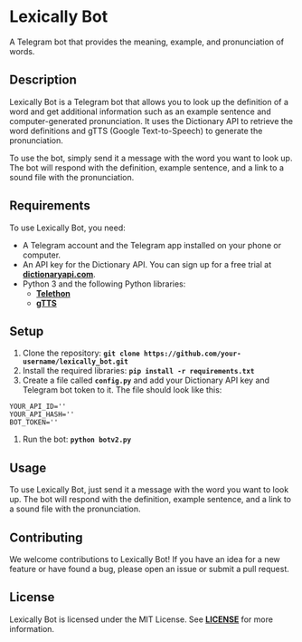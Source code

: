 # **Lexically Bot**

A Telegram bot that provides the meaning, example, and pronunciation of words.

## **Description**

Lexically Bot is a Telegram bot that allows you to look up the definition of a word and get additional information such as an example sentence and computer-generated pronunciation. It uses the Dictionary API to retrieve the word definitions and gTTS (Google Text-to-Speech) to generate the pronunciation.

To use the bot, simply send it a message with the word you want to look up. The bot will respond with the definition, example sentence, and a link to a sound file with the pronunciation.

## **Requirements**

To use Lexically Bot, you need:

- A Telegram account and the Telegram app installed on your phone or computer.
- An API key for the Dictionary API. You can sign up for a free trial at **[dictionaryapi.com](https://dictionaryapi.com/)**.
- Python 3 and the following Python libraries:
    - **[Telethon](https://github.com/LonamiWebs/Telethon)**
    - **[gTTS](https://pypi.org/project/gTTS/)**

## **Setup**

1. Clone the repository: **`git clone https://github.com/your-username/lexically_bot.git`**
2. Install the required libraries: **`pip install -r requirements.txt`**
3. Create a file called **`config.py`** and add your Dictionary API key and Telegram bot token to it. The file should look like this:

```
YOUR_API_ID=''
YOUR_API_HASH=''
BOT_TOKEN=''
```

1. Run the bot: **`python botv2.py`**

## **Usage**

To use Lexically Bot, just send it a message with the word you want to look up. The bot will respond with the definition, example sentence, and a link to a sound file with the pronunciation.

## **Contributing**

We welcome contributions to Lexically Bot! If you have an idea for a new feature or have found a bug, please open an issue or submit a pull request.

## **License**

Lexically Bot is licensed under the MIT License. See **[LICENSE](https://chat.openai.com/LICENSE)** for more information.
